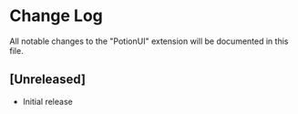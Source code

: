 # Change Log

All notable changes to the "PotionUI" extension will be documented in this file.

## [Unreleased]

- Initial release